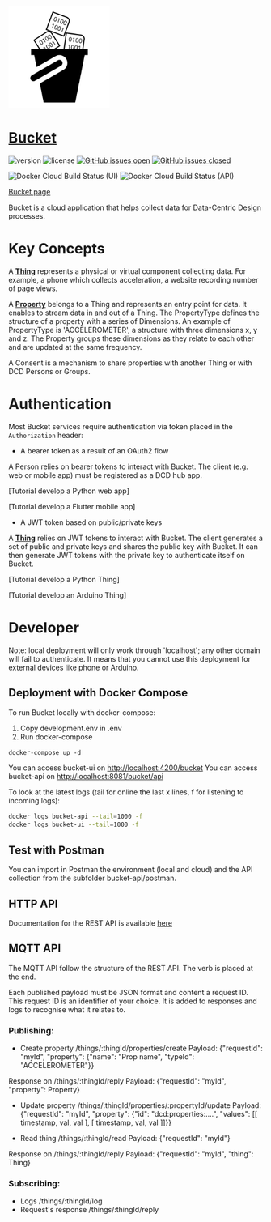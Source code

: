 <img src="https://raw.githubusercontent.com/datacentricdesign/bucket/develop/bucket-ui/src/assets/img/bucket-logo.svg" width="200">

# [Bucket](https://datacentricdesign.org/tools/bucket)

![version](https://img.shields.io/badge/version-0.1.0-blue.svg)
![license](https://img.shields.io/badge/license-MIT-blue.svg)
[![GitHub issues open](https://img.shields.io/github/issues/datacentricdesign/bucket.svg?maxAge=2592000)]()
[![GitHub issues closed](https://img.shields.io/github/issues-closed-raw/datacentricdesign/bucket.svg?maxAge=2592000)]()

![Docker Cloud Build Status (UI)](https://img.shields.io/docker/cloud/build/datacentricdesign/bucket-ui?label=docker%20build%20%28ui%29)
![Docker Cloud Build Status (API)](https://img.shields.io/docker/cloud/build/datacentricdesign/bucket-api?label=docker%20build%20%28api%29)

[Bucket page](https://dwd.tudelft.nl/bucket)

Bucket is a cloud application that helps collect data for Data-Centric Design processes.

# Key Concepts

A __[Thing](#api-Thing)__ represents a physical or virtual component collecting data. For example, a phone which collects acceleration, a website recording number of page views.

A __[Property](#api-Property)__ belongs to a Thing and represents an entry point for data. It enables to stream data in and out of a Thing. The PropertyType defines the structure of a property with a series of Dimensions. An example of PropertyType is 'ACCELEROMETER', a structure with three dimensions x, y and z. The Property groups these dimensions as they relate to each other and are updated at the same frequency.

A Consent is a mechanism to share properties with another Thing or with DCD Persons or Groups.

# Authentication

Most Bucket services require authentication via token placed in the `Authorization` header:

* A bearer token as a result of an OAuth2 flow

A Person relies on bearer tokens to interact with Bucket. The client (e.g. web or mobile app) must be registered as a DCD hub app.

[Tutorial develop a Python web app]

[Tutorial develop a Flutter mobile app]

* A JWT token based on public/private keys

A __[Thing](#api-Thing)__ relies on JWT tokens to interact with Bucket. The client generates a set of public and private keys and shares the public key with Bucket. It can then generate JWT tokens with the private key to authenticate itself on Bucket.

[Tutorial develop a Python Thing]

[Tutorial develop an Arduino Thing]

# Developer 

Note: local deployment will only work through 'localhost'; any other domain will fail to authenticate.
It means that you cannot use this deployment for external devices like phone or Arduino.

## Deployment with Docker Compose

To run Bucket locally with docker-compose:

1. Copy development.env in .env
2. Run docker-compose

```
docker-compose up -d
```

You can access bucket-ui on [http://localhost:4200/bucket](http://localhost:4200/bucket)
You can access bucket-api on [http://localhost:8081/bucket/api](http://localhost:8081/bucket/api)

To look at the latest logs (tail for online the last x lines, f for listening to incoming logs):

```sh
docker logs bucket-api --tail=1000 -f
docker logs bucket-ui --tail=1000 -f
```

## Test with Postman

You can import in Postman the environment (local and cloud) and the API collection from the subfolder bucket-api/postman.

## HTTP API

Documentation for the REST API is available [here](https://dwd.tudelft.nl/bucket/api/docs)

## MQTT API

The MQTT API follow the structure of the REST API. The verb is placed at the end.

Each published payload must be JSON format and content a request ID. This request ID is an identifier
of your choice. It is added to responses and logs to recognise what it relates to.

### Publishing:

* Create property /things/:thingId/properties/create
Payload: {"requestId": "myId", "property": {"name": "Prop name", "typeId": "ACCELEROMETER"}}

Response on /things/:thingId/reply
Payload: {"requestId": "myId", "property": Property}

* Update property /things/:thingId/properties/:propertyId/update
Payload: {"requestId": "myId", "property": {"id": "dcd:properties:....", "values": [[ timestamp, val, val ], [ timestamp, val, val ]]}}

* Read thing /things/:thingId/read
Payload: {"requestId": "myId"}

Response on /things/:thingId/reply
Payload: {"requestId": "myId", "thing": Thing}

### Subscribing:

* Logs /things/:thingId/log
* Request's response /things/:thingId/reply

